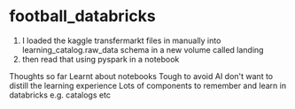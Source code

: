 # football_databricks
1. I loaded the kaggle transfermarkt files in manually into learning_catalog.raw_data schema in a new volume called landing
2. then read that using pyspark in a notebook

Thoughts so far
Learnt about notebooks
Tough to avoid AI don't want to distill the learning experience
Lots of components to remember and learn in databricks e.g. catalogs etc